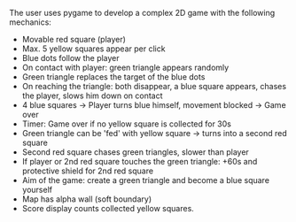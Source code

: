 The user uses pygame to develop a complex 2D game with the following mechanics:
- Movable red square (player)
- Max. 5 yellow squares appear per click
- Blue dots follow the player
- On contact with player: green triangle appears randomly
- Green triangle replaces the target of the blue dots
- On reaching the triangle: both disappear, a blue square appears, chases the player, slows him down on contact
- 4 blue squares → Player turns blue himself, movement blocked → Game over
- Timer: Game over if no yellow square is collected for 30s
- Green triangle can be 'fed' with yellow square → turns into a second red square
- Second red square chases green triangles, slower than player
- If player or 2nd red square touches the green triangle: +60s and protective shield for 2nd red square
- Aim of the game: create a green triangle and become a blue square yourself
- Map has alpha wall (soft boundary)
- Score display counts collected yellow squares.
